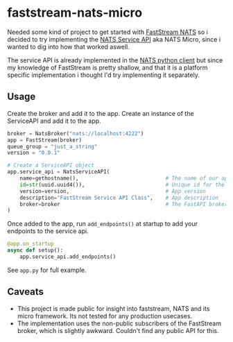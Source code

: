# faststream-nats-micro

Needed some kind of project to get started with [FastStream NATS](https://faststream.airt.ai/latest/nats/) so i decided to try implementing the [NATS Service API](https://github.com/nats-io/nats-architecture-and-design/blob/main/adr/ADR-32.md) aka NATS Micro, since i wanted to dig into how that worked aswell. 

The service API is already implemented in the [NATS python client](https://github.com/nats-io/nats.py/tree/main/nats/micro) but since my knowledge of FastStream is pretty shallow, and that it is a platform specific implementation i thought I'd try implementing it separately.

## Usage
Create the broker and add it to  the app. Create an instance of the ServiceAPI and add it to the app. 
```python
broker = NatsBroker("nats://localhost:4222")
app = FastStream(broker)
queue_group = "just_a_string"
version = "0.0.1"

# Create a ServiceAPI object
app.service_api = NatsServiceAPI(
    name=gethostname(),                            # The name of our app/service, for now, our hostname.
    id=str(uuid.uuid4()),                          # Unique id for the specific instance of our service
    version=version,                               # App version
    description="FastStream Service API Class",    # App description
    broker=broker                                  # The FastAPI broker
)
```
Once added to the app, run ``add_endpoints()`` at startup to add your endpoints to the service api.
```python
@app.on_startup
async def setup():
    app.service_api.add_endpoints()
```
See ``app.py`` for full example.
## Caveats
* This project is made public for insight into faststream, NATS and its micro framework. Its not tested for any production usecases.
* The implementation uses the non-public subscribers of the FastStream broker, which is slightly awkward. Couldn't find any public API for this.